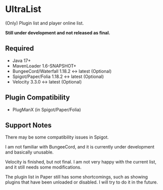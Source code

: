 # UltraList
(Only) Plugin list and player online list.

**Still under development and not released as final.**

## Required
- Java 17+
- MavenLoader 1.6-SNAPSHOT+
- BungeeCord/Waterfall 1.18.2 ↔ latest (Optional)
- Spigot/Paper/Folia 1.18.2 ↔ latest (Optional)
- Velocity 3.3.0 ↔ latest (Optional)

## Plugin Compatibility
- PlugManX (in Spigot/Paper/Folia)

## Support Notes
There may be some compatibility issues in Spigot.

I am not familiar with BungeeCord, and it is currently under development and basically unusable.

Velocity is finished, but not final. I am not very happy with the current list, and it still needs some modifications.

The plugin list in Paper still has some shortcomings, such as showing plugins that have been unloaded or disabled.
I will try to do it in the future.